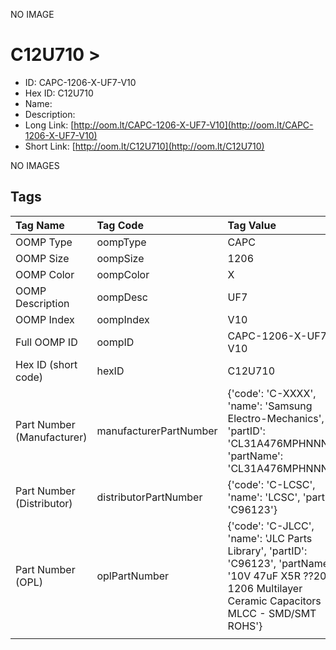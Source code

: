 


  
NO IMAGE  
# C12U710 > 

- ID: CAPC-1206-X-UF7-V10
- Hex ID: C12U710
- Name: 
- Description: 
- Long Link: [http://oom.lt/CAPC-1206-X-UF7-V10](http://oom.lt/CAPC-1206-X-UF7-V10)
- Short Link: [http://oom.lt/C12U710](http://oom.lt/C12U710)
  
NO IMAGES  
## Tags
  

|Tag Name|Tag Code|Tag Value|
| :--- | :--- | :--- |
|OOMP Type|oompType|CAPC|
|OOMP Size|oompSize|1206|
|OOMP Color|oompColor|X|
|OOMP Description|oompDesc|UF7|
|OOMP Index|oompIndex|V10|
|Full OOMP ID|oompID|CAPC-1206-X-UF7-V10|
|Hex ID (short code)|hexID|C12U710|
|Part Number (Manufacturer)|manufacturerPartNumber|{'code': 'C-XXXX', 'name': 'Samsung Electro-Mechanics', 'partID': 'CL31A476MPHNNNE', 'partName': 'CL31A476MPHNNNE'}|
|Part Number (Distributor)|distributorPartNumber|{'code': 'C-LCSC', 'name': 'LCSC', 'partID': 'C96123'}|
|Part Number (OPL)|oplPartNumber|{'code': 'C-JLCC', 'name': 'JLC Parts Library', 'partID': 'C96123', 'partName': '10V 47uF X5R ??20% 1206  Multilayer Ceramic Capacitors MLCC - SMD/SMT ROHS'}|
||||
